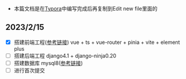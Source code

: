 - 本篇文档是在[Typora](https://typoraio.cn/)中编写完成后再复制到Edit new file里面的

## 2023/2/15

- [x] 搭建前端工程([参考链接](https://blog.csdn.net/qq_44423029/article/details/126378199)) vue + ts + vue-router + pinia + vite + element plus
- [ ] 搭建后端工程 django4.1 + django-ninja0.20
- [ ] 搭建数据库 mysql8([参考链接](https://blog.csdn.net/m0_52559040/article/details/121843945))
- [ ] 进行首次提交
